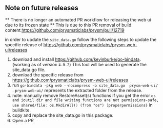 
## Note on future releases
** There is no longer an automated PR workflow for releasing the web ui due to its frozen state **
This is due to this PR removal of build content:https://github.com/prysmaticlabs/prysm/pull/12719

in order to update the `site_data.go` follow the following steps to update the specific release of https://github.com/prysmaticlabs/prysm-web-ui/releases
1. download and install https://github.com/kevinburke/go-bindata. (working as of version `4.0.2`) This tool will be used to generate the site_data.go file.
2. download the specific release from https://github.com/prysmaticlabs/prysm-web-ui/releases
3. run `go-bindata -pkg web --nocompress -o site_data.go  prysm-web-ui/` . `prysm-web-ui/` represents the extracted folder from the release.
4. note: manually remove RestoreAsset(s) functions if you get the error `os and ioutil dir and file writing functions are not permissions-safe, use shared/file: os.MkdirAll() (from "os") (properpermissions)` in buildkite.
5. copy and replace the site_data.go in this package.
6. Open a PR